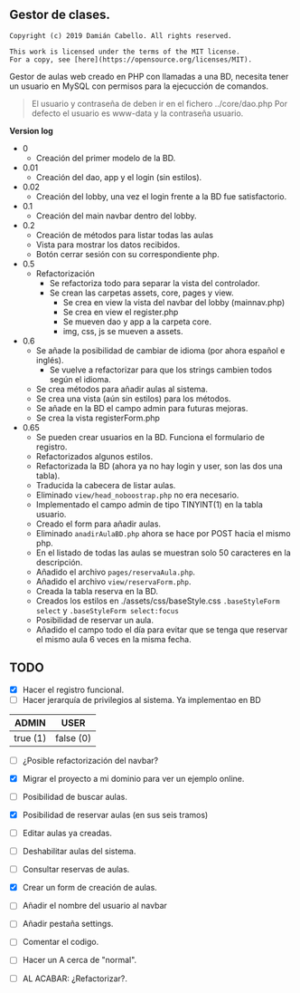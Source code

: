 
## Gestor de clases.

```
Copyright (c) 2019 Damián Cabello. All rights reserved.

This work is licensed under the terms of the MIT license.  
For a copy, see [here](https://opensource.org/licenses/MIT).
```
Gestor de aulas web creado en PHP con llamadas a una BD, necesita tener
un usuario en MySQL con permisos para la ejecucción de comandos.

> El usuario y contraseña de deben ir en el fichero ../core/dao.php
> Por defecto el usuario es www-data y la contraseña usuario.


**Version log**

 - 0
	 - Creación del primer modelo de la BD.
 - 0.01
	 - Creación del dao, app y el login (sin estilos).
 - 0.02
	 - Creación del lobby, una vez el login frente a la BD fue satisfactorio.
 - 0.1
	 - Creación del main navbar dentro del lobby.
 - 0.2
	 - Creación de métodos para listar todas las aulas
	 - Vista para mostrar los datos recibidos.
	 - Botón cerrar sesión con su correspondiente php.
 - 0.5
	 - Refactorización
		 - Se refactoriza todo para separar la vista del controlador.
		 - Se crean las carpetas assets, core, pages y view.
			 - Se crea en view la vista del navbar del lobby (mainnav.php)
			 - Se crea en view el register.php
			 - Se mueven dao y app a la carpeta core.
			 - img, css, js se mueven a assets.
 - 0.6
	 - Se añade la posibilidad de cambiar de idioma (por ahora español e inglés).
		 - Se vuelve a refactorizar para que los strings cambien todos según el idioma.
	 - Se crea métodos para añadir aulas al sistema.
	 - Se crea una vista (aún sin estilos) para los métodos.
	 - Se añade en la BD el campo admin para futuras mejoras.
	 - Se crea la vista registerForm.php
 - 0.65
	 - Se pueden crear usuarios en la BD. Funciona el formulario de registro.
	 - Refactorizados algunos estilos.
	 - Refactorizada la BD (ahora ya no hay login y user, son las dos una tabla).
	 - Traducida la cabecera de listar aulas.
	 - Eliminado `view/head_noboostrap.php` no era necesario.
	 - Implementado el campo admin de tipo TINYINT(1) en la tabla usuario.
	 - Creado el form para añadir aulas.
	 - Eliminado `anadirAulaBD.php` ahora se hace por POST hacia el mismo php.
	 - En el listado de todas las aulas se muestran solo 50 caracteres en la descripción.
	 - Añadido el archivo `pages/reservaAula.php`. 
	 - Añadido el archivo `view/reservaForm.php`. 
	 - Creada la tabla reserva en la BD.
	 - Creados los estilos en ./assets/css/baseStyle.css `.baseStyleForm select` y `.baseStyleForm select:focus`
	 - Posibilidad de reservar un aula.
	 - Añadido el campo todo el día para evitar que se tenga que reservar el mismo aula 6 veces en la misma fecha.




## TODO

 - [x] Hacer el registro funcional.
 - [ ] Hacer jerarquía de privilegios al sistema. Ya implementao en BD
 
|ADMIN|USER  |
|--|--|
| true (1) |false (0)|

 - [ ] ¿Posible refactorización del navbar?
 - [x] Migrar el proyecto a mi dominio para ver un ejemplo online.
 - [ ] Posibilidad de buscar aulas.
 - [x] Posibilidad de reservar aulas (en sus seis tramos)
 - [ ] Editar aulas ya creadas.
 - [ ] Deshabilitar aulas del sistema.
 - [ ] Consultar reservas de aulas.
 - [x] Crear un form de creación de aulas.
 - [ ] Añadir el nombre del usuario al navbar
 - [ ] Añadir pestaña settings.
 - [ ] Comentar el codigo.
 - [ ] Hacer un A cerca de "normal".
 - [ ] AL ACABAR: ¿Refactorizar?.

